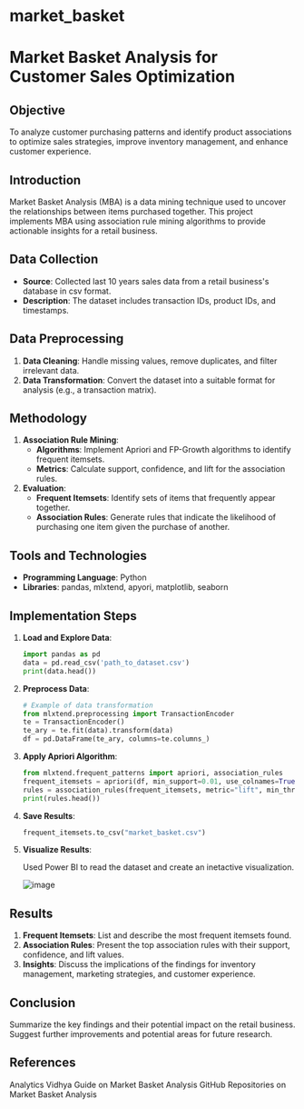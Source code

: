 # market_basket
# Market Basket Analysis for Customer Sales Optimization

## Objective
To analyze customer purchasing patterns and identify product associations to optimize sales strategies, improve inventory management, and enhance customer experience.

## Introduction
Market Basket Analysis (MBA) is a data mining technique used to uncover the relationships between items purchased together. This project implements MBA using association rule mining algorithms to provide actionable insights for a retail business.

## Data Collection
- **Source**: Collected last 10 years sales data from a retail business's database in csv format.
- **Description**: The dataset includes transaction IDs, product IDs, and timestamps.

## Data Preprocessing
1. **Data Cleaning**: Handle missing values, remove duplicates, and filter irrelevant data.
2. **Data Transformation**: Convert the dataset into a suitable format for analysis (e.g., a transaction matrix).

## Methodology
1. **Association Rule Mining**:
   - **Algorithms**: Implement Apriori and FP-Growth algorithms to identify frequent itemsets.
   - **Metrics**: Calculate support, confidence, and lift for the association rules.
2. **Evaluation**:
   - **Frequent Itemsets**: Identify sets of items that frequently appear together.
   - **Association Rules**: Generate rules that indicate the likelihood of purchasing one item given the purchase of another.

## Tools and Technologies
- **Programming Language**: Python
- **Libraries**: pandas, mlxtend, apyori, matplotlib, seaborn

## Implementation Steps
1. **Load and Explore Data**:
   ```python
   import pandas as pd
   data = pd.read_csv('path_to_dataset.csv')
   print(data.head())
   
2. **Preprocess Data**:
   ```python
   # Example of data transformation
   from mlxtend.preprocessing import TransactionEncoder
   te = TransactionEncoder()
   te_ary = te.fit(data).transform(data)
   df = pd.DataFrame(te_ary, columns=te.columns_)
   
3. **Apply Apriori Algorithm**:
   ```python
   from mlxtend.frequent_patterns import apriori, association_rules
   frequent_itemsets = apriori(df, min_support=0.01, use_colnames=True)
   rules = association_rules(frequent_itemsets, metric="lift", min_threshold=1)
   print(rules.head())
   
4. **Save Results**:
   ```python
   frequent_itemsets.to_csv("market_basket.csv")
   
4. **Visualize Results**:

   Used Power BI to read the dataset and create an inetactive visualization.
   
   ![image](https://github.com/user-attachments/assets/6900c322-33ed-4c6b-948e-ae0128e95845)
      
## Results
1. **Frequent Itemsets**: List and describe the most frequent itemsets found.
2. **Association Rules**: Present the top association rules with their support, confidence, and lift values.
3. **Insights**: Discuss the implications of the findings for inventory management, marketing strategies, and customer experience.

## Conclusion
Summarize the key findings and their potential impact on the retail business. Suggest further improvements and potential areas for future research.

## References
Analytics Vidhya Guide on Market Basket Analysis
GitHub Repositories on Market Basket Analysis
